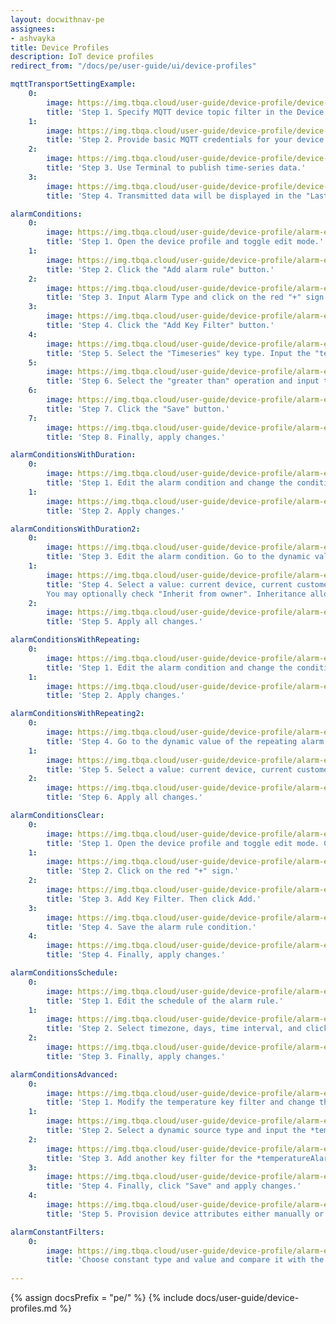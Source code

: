 ```yaml
---
layout: docwithnav-pe
assignees:
- ashvayka
title: Device Profiles
description: IoT device profiles
redirect_from: "/docs/pe/user-guide/ui/device-profiles"

mqttTransportSettingExample:
    0:
        image: https://img.tbqa.cloud/user-guide/device-profile/device-profile-transport-setting-mqtt-example-1-pe.png
        title: 'Step 1. Specify MQTT device topic filter in the Device profile.'
    1:
        image: https://img.tbqa.cloud/user-guide/device-profile/device-profile-transport-setting-mqtt-example-2-pe.png
        title: 'Step 2. Provide basic MQTT credentials for your device with the client id ‘c1’, username ‘t1’ and password ‘secret’.'
    2:
        image: https://img.tbqa.cloud/user-guide/device-profile/device-profile-transport-setting-mqtt-example-3-pe.png
        title: 'Step 3. Use Terminal to publish time-series data.'
    3:
        image: https://img.tbqa.cloud/user-guide/device-profile/device-profile-transport-setting-mqtt-example-4-pe.png
        title: 'Step 4. Transmitted data will be displayed in the "Last telemetry" tab of the device.'

alarmСonditions:
    0:
        image: https://img.tbqa.cloud/user-guide/device-profile/alarm-example-1-step-1-pe.png
        title: 'Step 1. Open the device profile and toggle edit mode.'
    1:
        image: https://img.tbqa.cloud/user-guide/device-profile/alarm-example-1-step-2-pe.png
        title: 'Step 2. Click the "Add alarm rule" button.'
    2:
        image: https://img.tbqa.cloud/user-guide/device-profile/alarm-example-1-step-3-pe.png
        title: 'Step 3. Input Alarm Type and click on the red "+" sign.'
    3:
        image: https://img.tbqa.cloud/user-guide/device-profile/alarm-example-1-step-4-pe.png
        title: 'Step 4. Click the "Add Key Filter" button.'
    4:
        image: https://img.tbqa.cloud/user-guide/device-profile/alarm-example-1-step-5-pe.png
        title: 'Step 5. Select the "Timeseries" key type. Input the "temperature" key name. Change "Value type" to "Numeric". Click the "Add" button.'
    5:
        image: https://img.tbqa.cloud/user-guide/device-profile/alarm-example-1-step-6-pe.png
        title: 'Step 6. Select the "greater than" operation and input the threshold value. Click "Add".'
    6:
        image: https://img.tbqa.cloud/user-guide/device-profile/alarm-example-1-step-7-pe.png
        title: 'Step 7. Click the "Save" button.'
    7:
        image: https://img.tbqa.cloud/user-guide/device-profile/alarm-example-1-step-8-pe.png
        title: 'Step 8. Finally, apply changes.'

alarmСonditionsWithDuration:
    0:
        image: https://img.tbqa.cloud/user-guide/device-profile/alarm-example-2-step-1-pe.png
        title: 'Step 1. Edit the alarm condition and change the condition type to "Duration". Specify duration value and unit. Save the condition.'
    1:
        image: https://img.tbqa.cloud/user-guide/device-profile/alarm-example-2-step-2-pe.png
        title: 'Step 2. Apply changes.'

alarmСonditionsWithDuration2:
    0:
        image: https://img.tbqa.cloud/user-guide/device-profile/alarm-example-2-step-4-pe.png
        title: 'Step 3. Edit the alarm condition. Go to the dynamic value of the alarm delay by pressing the "Switch to dynamic value" button;'
    1:
        image: https://img.tbqa.cloud/user-guide/device-profile/alarm-example-2-step-5-pe.png
        title: 'Step 4. Select a value: current device, current customer or current tenant. And specify the attribute from which the alarm threshold value will be taken.
        You may optionally check "Inherit from owner". Inheritance allows to take the threshold value from customer if it is not set on the device level. If the attribute value is not set on both device and customer levels, rule will take the value from the tenant attributes;'
    2:
        image: https://img.tbqa.cloud/user-guide/device-profile/alarm-example-2-step-6-pe.png
        title: 'Step 5. Apply all changes.'

alarmСonditionsWithRepeating:
    0:
        image: https://img.tbqa.cloud/user-guide/device-profile/alarm-example-3-step-1-pe.png
        title: 'Step 1. Edit the alarm condition and change the condition type to "Repeating". Specify "3" as "Count of events" to trigger the alarm. This value will be used by default, if no attribute is set for your device. Save the condition.'
    1:
        image: https://img.tbqa.cloud/user-guide/device-profile/alarm-example-3-step-2-pe.png
        title: 'Step 2. Apply changes.'

alarmСonditionsWithRepeating2:
    0:
        image: https://img.tbqa.cloud/user-guide/device-profile/alarm-example-3-step-3-pe.png
        title: 'Step 4. Go to the dynamic value of the repeating alarm condition by pressing the "Switch to dynamic value" button;'
    1:
        image: https://img.tbqa.cloud/user-guide/device-profile/alarm-example-3-step-4-pe.png
        title: 'Step 5. Select a value: current device, current customer or current tenant. And specify the attribute from which the value will be taken, how many times the threshold value must be exceeded for an alarm to be triggered. You may optionally check "Inherit from owner". Inheritance allows to take the threshold value from customer if it is not set on the device level. If the attribute value is not set on both device and customer levels, rule will take the value from the tenant attributes;'
    2:
        image: https://img.tbqa.cloud/user-guide/device-profile/alarm-example-3-step-5-pe.png
        title: 'Step 6. Apply all changes.'

alarmСonditionsClear:
    0:
        image: https://img.tbqa.cloud/user-guide/device-profile/alarm-example-4-step-1-pe.png
        title: 'Step 1. Open the device profile and toggle edit mode. Click the "Add clear condition" button.'
    1:
        image: https://img.tbqa.cloud/user-guide/device-profile/alarm-example-4-step-2-pe.png
        title: 'Step 2. Click on the red "+" sign.'
    2:
        image: https://img.tbqa.cloud/user-guide/device-profile/alarm-example-4-step-3-pe.png
        title: 'Step 3. Add Key Filter. Then click Add.'
    3:
        image: https://img.tbqa.cloud/user-guide/device-profile/alarm-example-4-step-4-pe.png
        title: 'Step 4. Save the alarm rule condition.'
    4:
        image: https://img.tbqa.cloud/user-guide/device-profile/alarm-example-4-step-5-pe.png
        title: 'Step 4. Finally, apply changes.'

alarmСonditionsSchedule:
    0:
        image: https://img.tbqa.cloud/user-guide/device-profile/alarm-example-5-step-1-pe.png
        title: 'Step 1. Edit the schedule of the alarm rule.'
    1:
        image: https://img.tbqa.cloud/user-guide/device-profile/alarm-example-5-step-2-pe.png
        title: 'Step 2. Select timezone, days, time interval, and click "Save".'
    2:
        image: https://img.tbqa.cloud/user-guide/device-profile/alarm-example-5-step-3-pe.png
        title: 'Step 3. Finally, apply changes.'

alarmСonditionsAdvanced:
    0:
        image: https://img.tbqa.cloud/user-guide/device-profile/alarm-example-6-step-1-pe.png  
        title: 'Step 1. Modify the temperature key filter and change the value type to dynamic.'
    1:
        image: https://img.tbqa.cloud/user-guide/device-profile/alarm-example-6-step-2-pe.png
        title: 'Step 2. Select a dynamic source type and input the *temperatureAlarmThreshold*, then click "Update". You may optionally check "Inherit from owner". Inheritance allows to take the threshold value from customer if it is not set on the device level. If the attribute value is not set on both device and customer levels, rule will take the value from the tenant attributes.'
    2:
        image: https://img.tbqa.cloud/user-guide/device-profile/alarm-example-6-step-3-pe.png
        title: 'Step 3. Add another key filter for the *temperatureAlarmFlag*, then click "Add".'
    3:
        image: https://img.tbqa.cloud/user-guide/device-profile/alarm-example-6-step-4-pe.png
        title: 'Step 4. Finally, click "Save" and apply changes.'
    4:
        image: https://img.tbqa.cloud/user-guide/device-profile/alarm-example-6-step-5-pe.png
        title: 'Step 5. Provision device attributes either manually or via the script.'

alarmСonstantFilters:
    0:
        image: https://img.tbqa.cloud/user-guide/device-profile/alarm-example-7-step-1-pe.png
        title: 'Choose constant type and value and compare it with the value of the tenant or customer attribute. Apply all changes.'
      
---
```


{% assign docsPrefix = "pe/" %}
{% include docs/user-guide/device-profiles.md %}